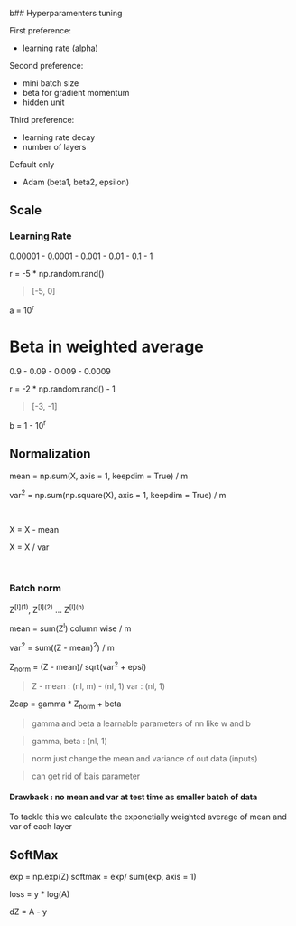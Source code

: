 b## Hyperparamenters tuning

First preference:
- learning rate (alpha)

Second preference:
- mini batch size
- beta for gradient momentum
- hidden unit

Third preference:
- learning rate decay
- number of layers

Default only
- Adam (beta1, beta2, epsilon)

## Scale

### Learning Rate

0.00001 - 0.0001 - 0.001 - 0.01 - 0.1 - 1

r = -5 * np.random.rand()  
> [-5, 0]

a = 10<sup>r</sup>

# Beta in weighted average

0.9 - 0.09 - 0.009 - 0.0009

r = -2 * np.random.rand() - 1
> [-3, -1]

b = 1 - 10<sup>r</sup>


## Normalization

mean = np.sum(X, axis = 1, keepdim = True) / m

var<sup>2</sup> = np.sum(np.square(X), axis = 1, keepdim = True) / m

</br>

X = X - mean

X = X / var

</br>

### Batch norm

Z<sup>[l]\(1)</sup>, Z<sup>[l]\(2)</sup> ... Z<sup>[l]\(n)</sup>

mean = sum(Z<sup>l</sup>) column wise / m

var<sup>2</sup> = sum((Z - mean)<sup>2</sup>) / m

Z<sub>norm</sub> = (Z - mean)/ sqrt(var<sup>2</sup> + epsi)

> Z - mean : (nl, m) - (nl, 1)
> var : (nl, 1)

Zcap = gamma * Z<sub>norm</sub> + beta

> gamma and beta a learnable parameters of nn like w and b 

> gamma, beta : (nl, 1)

> norm just change the mean and variance of out data (inputs) 

>can get rid of bais parameter 


#### Drawback : no mean and var at test time as smaller batch of data

To tackle this we calculate the exponetially weighted average of mean and var of each layer

## SoftMax

exp = np.exp(Z)
softmax = exp/ sum(exp, axis = 1)

loss = y * log(A)

dZ = A - y


